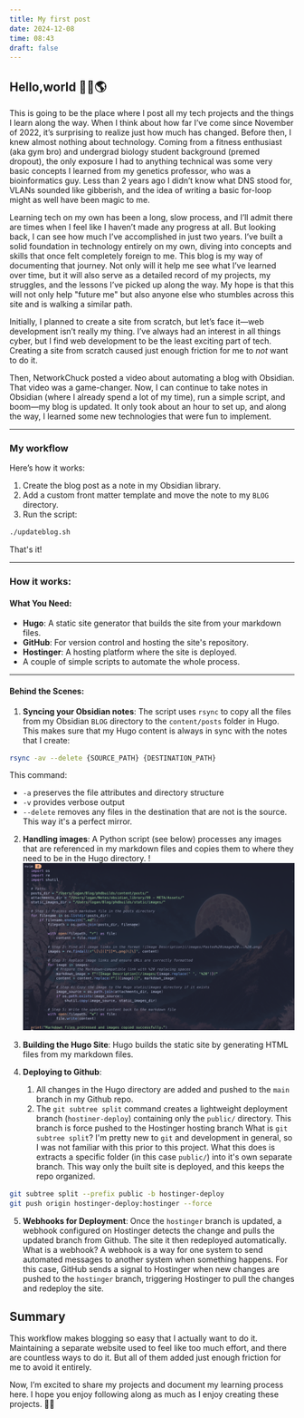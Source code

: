 ```yaml
---
title: My first post
date: 2024-12-08
time: 08:43
draft: false
---
```

## Hello,world 👋🏻🌎
This is going to be the place where I post all my tech projects and the things I learn along the way. When I think about how far I’ve come since November of 2022, it’s surprising to realize just how much has changed. Before then, I knew almost nothing about technology. Coming from a fitness enthusiast (aka gym bro) and undergrad biology student background (premed dropout), the only exposure I had to anything technical was some very basic concepts I learned from my genetics professor, who was a bioinformatics guy. Less than 2 years ago I didn’t know what DNS stood for, VLANs sounded like gibberish, and the idea of writing a basic for-loop might as well have been magic to me.

Learning tech on my own has been a long, slow process, and I’ll admit there are times when I feel like I haven’t made any progress at all. But looking back, I can see how much I’ve accomplished in just two years. I’ve built a solid foundation in technology entirely on my own, diving into concepts and skills that once felt completely foreign to me. This blog is my way of documenting that journey. Not only will it help me see what I’ve learned over time, but it will also serve as a detailed record of my projects, my struggles, and the lessons I’ve picked up along the way. My hope is that this will not only help "future me" but also anyone else who stumbles across this site and is walking a similar path.

Initially, I planned to create a site from scratch, but let’s face it—web development isn’t really my thing. I’ve always had an interest in all things cyber, but I find web development to be the least exciting part of tech. Creating a site from scratch caused just enough friction for me to _not_ want to do it.

Then, NetworkChuck posted a video about automating a blog with Obsidian. That video was a game-changer. Now, I can continue to take notes in Obsidian (where I already spend a lot of my time), run a simple script, and boom—my blog is updated. It only took about an hour to set up, and along the way, I learned some new technologies that were fun to implement.

---
### My workflow

Here’s how it works:

1. Create the blog post as a note in my Obsidian library.
2. Add a custom front matter template and move the note to my `BLOG` directory.
3. Run the script:
```bash
./updateblog.sh
```

That's it! 

---
### How it works:
#### **What You Need:**

- **Hugo**: A static site generator that builds the site from your markdown files.
- **GitHub**: For version control and hosting the site's repository.
- **Hostinger**: A hosting platform where the site is deployed.
- A couple of simple scripts to automate the whole process.

---
#### Behind the Scenes:
1. **Syncing your Obsidian notes**: The script uses `rsync` to copy all the files from my Obsidian `BLOG` directory to the `content/posts` folder in Hugo. This makes sure that my Hugo content is always in sync with the notes that I create:
```bash
rsync -av --delete {SOURCE_PATH} {DESTINATION_PATH}
```

This command:
- `-a` preserves the file attributes and directory structure
- `-v` provides verbose output
- `--delete` removes any files in the destination that are not is the source. This way it's a perfect mirror.

2. **Handling images**: A Python script (see below) processes any images that are referenced in my markdown files and copies them to where they need to be in the Hugo directory.
!![Image Description](/images/Pasted%20image%2020241208085952.png)

3. **Building the Hugo Site**: Hugo builds the static site by generating HTML files from my markdown files. 
4. **Deploying to Github**: 
	1. All changes in the Hugo directory are added and pushed to the `main` branch in my Github repo.
	2. The `git subtree split` command creates a lightweight deployment branch (`hostiner-deploy`) containing only the `public/` directory. This branch is force pushed to the Hostinger hosting branch
	What is `git subtree split`? I'm pretty new to `git` and development in general, so I was not familiar with this prior to this project. What this does is extracts a specific folder (in this case `public/`) into it's own separate branch. This way only the built site is deployed, and this keeps the repo organized. 
```bash
git subtree split --prefix public -b hostinger-deploy
git push origin hostinger-deploy:hostinger --force
```

5. **Webhooks for Deployment**: Once the `hostinger` branch is updated, a webhook configured on Hostinger detects the change and pulls the updated branch from Github. The site it then redeployed automatically.
	What is a webhook? A webhook is a way for one system to send automated messages to another system when something happens. For this case, GitHub sends a signal to Hostinger when new changes are pushed to the `hostinger` branch, triggering Hostinger to pull the changes and redeploy the site.

## Summary
This workflow makes blogging so easy that I actually want to do it. Maintaining a separate website used to feel like too much effort, and there are countless ways to do it. But all of them added just enough friction for me to avoid it entirely.

Now, I’m excited to share my projects and document my learning process here. I hope you enjoy following along as much as I enjoy creating these projects. 🚀🎸